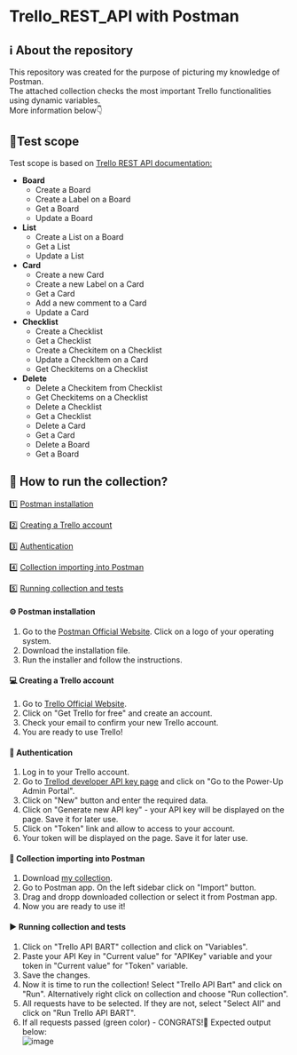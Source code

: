 # Trello_REST_API with Postman
## ℹ️ About the repository
<p align="jusify">This repository was created for the purpose of picturing my knowledge of Postman.<br>
The attached collection checks the most important Trello functionalities using dynamic variables. <br>
More information below👇</p>

## 🔎Test scope
Test scope is based on <a href="https://developer.atlassian.com/cloud/trello/rest/api-group-actions/#api-group-actions" target="_blank">Trello REST API documentation:</a>
- **Board**
  - Create a Board
  - Create a Label on a Board
  - Get a Board
  - Update a Board
- **List**
  - Create a List on a Board
  - Get a List
  - Update a List
- **Card**
  - Create a new Card
  - Create a new Label on a Card
  - Get a Card
  - Add a new comment to a Card
  - Update a Card
- **Checklist**
  - Create a Checklist
  - Get a Checklist
  - Create a Checkitem on a Checklist
  - Update a CheckItem on a Card
  - Get Checkitems on a Checklist
- **Delete**
  - Delete a Checkitem from Checklist
  - Get Checkitems on a Checklist
  - Delete a Checklist
  - Get a Checklist
  - Delete a Card
  - Get a Card
  - Delete a Board
  - Get a Board
 
## 🚀 How to run the collection?
:one: [Postman installation](#one)
  
:two: [Creating a Trello account](#two)
  
:three: [Authentication](#three)
  
:four: [Collection importing into Postman](#four)
  
:five: [Running collection and tests](#five)
  
#### <a name="one"> ⚙️ Postman installation</a>

1. Go to the [Postman Official Website](https://www.postman.com/). Click on a logo of your operating system.
2. Download the installation file.
3. Run the installer and follow the instructions.

#### <a name="two"> 💻 Creating a Trello account</a>
1. Go to [Trello Official Website](https://www.trello.com/).
2. Click on "Get Trello for free" and create an account.
3. Check your email to confirm your new Trello account.
4. You are ready to use Trello!

#### <a name="three"> 🔑 Authentication</a>
1. Log in to your Trello account.
2. Go to [Trellod developer API key page](#https://trello.com/app-key) and click on "Go to the Power-Up Admin Portal".
3. Click on "New" button and enter the required data.
4. Click on "Generate new API key" - your API key will be displayed on the page. Save it for later use.
5. Click on "Token" link and allow to access to your account.
6. Your token will be displayed on the page. Save it for later use.

#### <a name="four"> 📂 Collection importing into Postman</a>
1. Download [my collection](#https://github.com/Barto52/Trello_REST_API/blob/main/Trello%20API%20BART.postman_collection.json).
2. Go to Postman app. On the left sidebar click on "Import" button.
3. Drag and dropp downloaded collection or select it from Postman app.
4. Now you are ready to use it!

#### <a name="five"> ▶️ Running collection and tests</a>
1. Click on "Trello API BART" collection and click on "Variables".
2. Paste your API Key in "Current value" for "APIKey" variable and your token in "Current value" for "Token" variable.
3. Save the changes.
4. Now it is time to run the collection! Select "Trello API Bart" and click on "Run". Alternatively right click on collection and choose "Run collection".
5. All requests have to be selected. If they are not, select "Select All" and click on "Run Trello API BART".
6. If all requests passed (green color) - CONGRATS!🎊 Expected output below: <br> ![image](https://github.com/Barto52/Trello_REST_API/assets/131921596/8038dd3c-c918-4add-a67e-09072b6360b1)

